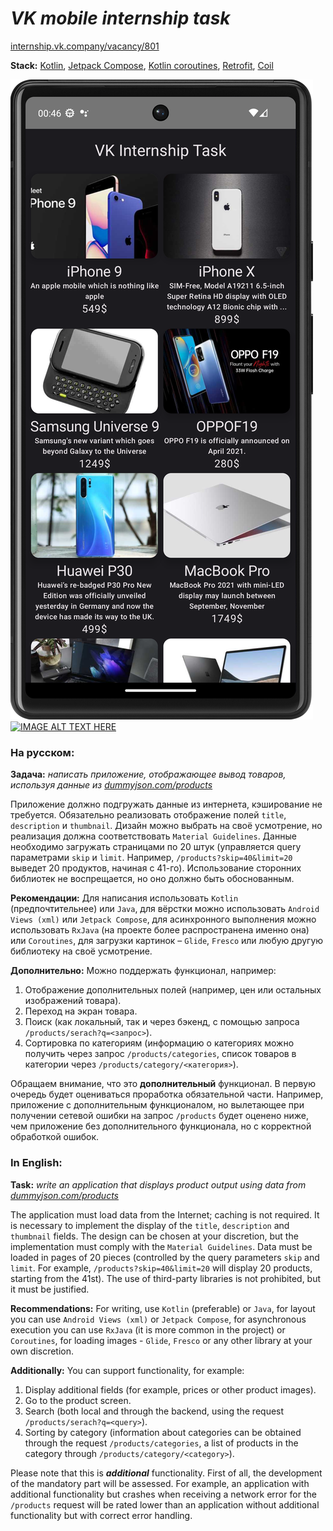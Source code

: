# *VK mobile internship task*

[internship.vk.company/vacancy/801](https://internship.vk.company/vacancy/801)

**Stack:** [Kotlin](https://kotlinlang.org/), [Jetpack Compose](https://developer.android.com/jetpack/compose), [Kotlin coroutines](https://developer.android.com/kotlin/coroutines), [Retrofit](https://square.github.io/retrofit/), [Coil](https://coil-kt.github.io/coil/)

![App screenshot](screenshot.png)
[![IMAGE ALT TEXT HERE](https://img.youtube.com/vi/taqClwEIhps/0.jpg)](https://www.youtube.com/watch?v=taqClwEIhps)

### На русском:

**Задача:** *написать приложение, отображающее вывод товаров, используя данные из [dummyjson.com/products](https://dummyjson.com/products)*

Приложение должно подгружать данные из интернета, кэширование не требуется. Обязательно реализовать отображение полей `title`, `description` и `thumbnail`. Дизайн можно выбрать на своё усмотрение, но реализация должна соответствовать `Material Guidelines`. Данные необходимо загружать страницами по 20 штук (управляется query параметрами `skip` и `limit`. Например, `/products?skip=40&limit=20` выведет 20 продуктов, начиная с 41-го). Использование сторонних библиотек не воспрещается, но оно должно быть обоснованным.

**Рекомендации:**
Для написания использовать `Kotlin` (предпочтительнее) или `Java`, для вёрстки можно использовать `Android Views (xml)` или `Jetpack Compose`, для асинхронного выполнения можно использовать `RxJava` (на проекте более распространена именно она) или `Coroutines`, для загрузки картинок – `Glide`, `Fresco` или любую другую библиотеку на своё усмотрение.

**Дополнительно:**
Можно поддержать функционал, например:
1. Отображение дополнительных полей (например, цен или остальных изображений товара).
2. Переход на экран товара.
3. Поиск (как локальный, так и через бэкенд, с помощью запроса `/products/serach?q=<запрос>`).
4. Сортировка по категориям (информацию о категориях можно получить через запрос `/products/categories`, список товаров в категории через `/products/category/<категория>`).

Обращаем внимание, что это **дополнительный** функционал. В первую очередь будет оцениваться проработка обязательной части. Например, приложение с дополнительным функционалом, но вылетающее при получении сетевой ошибки на запрос `/products` будет оценено ниже, чем приложение без дополнительного функционала, но с корректной обработкой ошибок.

### In English:

**Task:** *write an application that displays product output using data from [dummyjson.com/products](https://dummyjson.com/products)*

The application must load data from the Internet; caching is not required. It is necessary to implement the display of the `title`, `description` and `thumbnail` fields. The design can be chosen at your discretion, but the implementation must comply with the `Material Guidelines`. Data must be loaded in pages of 20 pieces (controlled by the query parameters `skip` and `limit`. For example, `/products?skip=40&limit=20` will display 20 products, starting from the 41st). The use of third-party libraries is not prohibited, but it must be justified.

**Recommendations:**
For writing, use `Kotlin` (preferable) or `Java`, for layout you can use `Android Views (xml)` or `Jetpack Compose`, for asynchronous execution you can use `RxJava` (it is more common in the project) or `Coroutines`, for loading images - `Glide`, `Fresco` or any other library at your own discretion.

**Additionally:**
You can support functionality, for example:
1. Display additional fields (for example, prices or other product images).
2. Go to the product screen.
3. Search (both local and through the backend, using the request `/products/serach?q=<query>`).
4. Sorting by category (information about categories can be obtained through the request `/products/categories`, a list of products in the category through `/products/category/<category>`).

Please note that this is ***additional*** functionality. First of all, the development of the mandatory part will be assessed. For example, an application with additional functionality but crashes when receiving a network error for the `/products` request will be rated lower than an application without additional functionality but with correct error handling.
